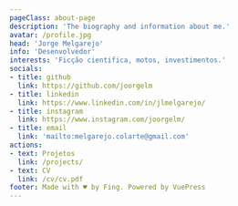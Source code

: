 ```yaml
---
pageClass: about-page
description: 'The biography and information about me.'
avatar: /profile.jpg
head: 'Jorge Melgarejo'
info: 'Desenvolvedor'
interests: 'Ficção cientifica, motos, investimentos.'
socials:
- title: github
  link: https://github.com/joorgelm
- title: linkedin
  link: https://www.linkedin.com/in/jlmelgarejo/
- title: instagram
  link: https://www.instagram.com/joorgelm/
- title: email
  link: 'mailto:melgarejo.colarte@gmail.com'
actions:
- text: Projetos
  link: /projects/
- text: CV
  link: /cv/cv.pdf
footer: Made with ♥ by Fing. Powered by VuePress
---
```


<AboutCard :frontmatter="$page.frontmatter" >
<!-- I attended [Hogwarts School of Witchcraft and Wizardry](https://en.wikipedia.org/wiki/Hogwarts) to study witchcraft, supervised by **Dumbledore** and other professors. I'm trying my best to battle with Lord Voldemort, the evil Wizard that we all fear. My research area includes Defence Against the Dark Arts and other magic. :dizzy: -->

</AboutCard>

<style lang="stylus">

.theme-container.about-page .page
  background-color #e6ecf0
  min-height calc(100vh)
  
  .last-updated
    display none

</style>